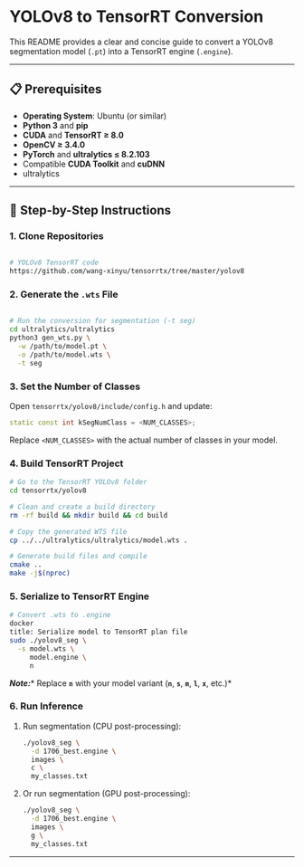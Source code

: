 # YOLOv8 to TensorRT Conversion

This README provides a clear and concise guide to convert a YOLOv8 segmentation model (`.pt`) into a TensorRT engine (`.engine`).

---

## 📋 Prerequisites

- **Operating System**: Ubuntu (or similar)
- **Python 3** and **pip**
- **CUDA** and **TensorRT ≥ 8.0**
- **OpenCV ≥ 3.4.0**
- **PyTorch** and **ultralytics ≤ 8.2.103**
- Compatible **CUDA Toolkit** and **cuDNN**
- ultralytics

---

## 🔧 Step-by-Step Instructions

### 1. Clone Repositories

```bash

# YOLOv8 TensorRT code
https://github.com/wang-xinyu/tensorrtx/tree/master/yolov8
```

### 2. Generate the `.wts` File

```bash

# Run the conversion for segmentation (-t seg)
cd ultralytics/ultralytics
python3 gen_wts.py \
  -w /path/to/model.pt \
  -o /path/to/model.wts \
  -t seg
```

### 3. Set the Number of Classes

Open `tensorrtx/yolov8/include/config.h` and update:

```cpp
static const int kSegNumClass = <NUM_CLASSES>;
```

Replace `<NUM_CLASSES>` with the actual number of classes in your model.

### 4. Build TensorRT Project

```bash
# Go to the TensorRT YOLOv8 folder
cd tensorrtx/yolov8

# Clean and create a build directory
rm -rf build && mkdir build && cd build

# Copy the generated WTS file
cp ../../ultralytics/ultralytics/model.wts .

# Generate build files and compile
cmake ..
make -j$(nproc)
```

### 5. Serialize to TensorRT Engine

```bash
# Convert .wts to .engine
docker
title: Serialize model to TensorRT plan file
sudo ./yolov8_seg \
  -s model.wts \
     model.engine \
     n
```

***Note:**** Replace **`n`** with your model variant (**`n`**, **`s`**, **`m`**, **`l`**, **`x`**, etc.)*

### 6. Run Inference


1. Run segmentation (CPU post-processing):

   ```bash
   ./yolov8_seg \
     -d 1706_best.engine \
     images \
     c \
     my_classes.txt
   ```

2. Or run segmentation (GPU post-processing):

   ```bash
   ./yolov8_seg \
     -d 1706_best.engine \
     images \
     g \
     my_classes.txt
   ```

---



